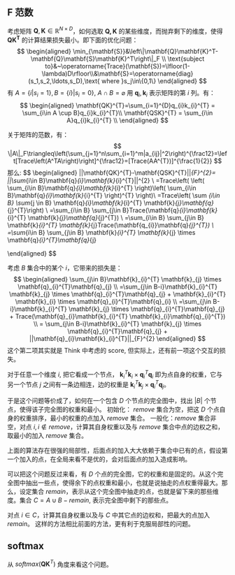 ## F 范数
考虑矩阵 $\mathbf{Q}, \mathbf{K} \in \mathbb{R}^{N\times D}$，如何选取 $\mathbf{Q,K}$ 的某些维度，而抛弃剩下的维度，使得 $\mathbf{QK^{T}}$ 的计算结果损失最小。即下面的优化问题：
$$
\begin{aligned}
\min_{\mathbf{S}}&\left\|\mathbf{Q}\mathbf{K}^T-\mathbf{Q}\mathbf{S}\mathbf{K}^T\right\|_F \\
\text{subject to}&~\operatorname{Trace}(\mathbf{S})=\lfloor(1-\lambda)D\rfloor\\&\mathbf{S}=\operatorname{diag}(s_1,s_2,\ldots,s_D),\text{ where }s_j\in\{0,1\}
\end{aligned}
$$
有 $A=\{i|s_{i}=1\}, B=\{i\}|s_{i}=0\}$, $A \cap B = \varnothing$
用 $\mathbf{q}_{i},\mathbf{k}_{i}$ 表示矩阵的第 $i$ 列。有：
$$
\begin{aligned}
\mathbf{QK}^{T}=\sum_{i=1}^{D}q_{i}k_{i}^{T} = \sum_{i\in A \cup B}q_{i}k_{i}^{T}\\
\mathbf{QSK}^{T} = \sum_{i\in A}q_{i}k_{i}^{T} \\
\end{aligned}
$$

关于矩阵的范数，有：
$$
\|A\|_F\triangleq\left(\sum_{j=1}^n\sum_{i=1}^m|a_{ij}|^2\right)^{\frac12}=\left[Trace\left(A^TA\right)\right]^{\frac12}=[Trace(AA^{T})]^{\frac{1}{2}}
$$
那么:
$$
\begin{aligned}
||\mathbf{QK}^{T}-\mathbf{QSK}^{T}||_{F}^{2}= ||\sum_{i\in B}\mathbf{q}_{i}\mathbf{k}_{i}^{T}||^{2} \\
=Trace\left( \left( \sum_{i\in B}\mathbf{q}_{i}\mathbf{k}_{i}^{T} \right)\left( \sum_{i\in B}\mathbf{q}_{i}\mathbf{k}_{i}^{T} \right)^{T} \right)\\
=Trace\left( \sum _{i\in B} \sum_{j \in B} \mathbf{q}_{i}\mathbf{k}_{i}^{T} \mathbf{k}_{j}\mathbf{q}_{j}^{T}\right) \\
=\sum_{i\in B} \sum_{j\in B}Trace(\mathbf{q}_{i}\mathbf{k}_{i}^{T} \mathbf{k}_{j}\mathbf{q}_{j}^{T}) \\
=\sum_{i\in B} \sum_{j\in B} \mathbf{k}_{i}^{T} \mathbf{k}_{j}Trace(\mathbf{q_{i}}\mathbf{q}_{j}^{T}) \\
=\sum_{i\in B} \sum_{j\in B} \mathbf{k}_{i}^{T} \mathbf{k}_{j} \times \mathbf{q}_{i}^{T}\mathbf{q}_{j}

\end{aligned}
$$

考虑 $B$ 集合中的某个 $i$，它带来的损失是：
$$
\begin{aligned}
\sum_{j\in B}\mathbf{k}_{i}^{T} \mathbf{k}_{j} \times \mathbf{q}_{i}^{T}\mathbf{q}_{j} \\
=\sum_{j\in B-i}\mathbf{k}_{i}^{T} \mathbf{k}_{j} \times \mathbf{q}_{i}^{T}\mathbf{q}_{j} + \mathbf{k}_{i}^{T} \mathbf{k}_{i} \times \mathbf{q}_{i}^{T}\mathbf{q}_{i} \\
=\sum_{j\in B-i}\mathbf{k}_{i}^{T} \mathbf{k}_{j} \times \mathbf{q}_{i}^{T}\mathbf{q}_{j} + Trace(\mathbf{q}_{i}\mathbf{k}_{i}^{T} \mathbf{k}_{i}\mathbf{q}_{i}^{T}) \\
= \sum_{j\in B-i}\mathbf{k}_{i}^{T} \mathbf{k}_{j} \times \mathbf{q}_{i}^{T}\mathbf{q}_{j} + ||\mathbf{q}_{i}\mathbf{k}_{i}^{T}||_{F}^{2}
\end{aligned}
$$
这个第二项其实就是 Think 中考虑的 score, 但实际上，还有前一项这个交互的损失。

对于任意一个维度 $i$, 把它看成一个节点， $\mathbf{k}_{i}^{T} \mathbf{k}_{i} \times \mathbf{q}_{i}^{T}\mathbf{q}_{i}$ 即为点自身的权重，它与另一个节点 $j$ 之间有一条边相连，边的权重是 $\mathbf{k}_{i}^{T} \mathbf{k}_{j} \times \mathbf{q}_{i}^{T}\mathbf{q}_{j}$。

于是这个问题等价成了，如何在一个包含 $D$ 个节点的完全图中，找出 $|B|$ 个节点，使得该子完全图的权重和最小。
初始化： $remove$ 集合为空，把这 $D$ 个点自身的权重排序，最小的权重的点加入 $remove$ 集合。
一般化：$remove$ 集合非空，对点 $i, i\not\in remove$，计算其自身权重以及与 $remove$ 集合中点的边权之和，取最小的加入 $remove$ 集合。

上面的算法存在很强的局部性，后面点的加入大大依赖于集合中已有的点，假设第一个加入的点，在全局来看不是优的，会对后面点的加入造成影响。

可以把这个问题反过来看，有 $D$ 个点的完全图，它的权重和是固定的。从这个完全图中抽出一些点，使得余下的点权重和最小，也就是说抽走的点权重得最大。那么，设定集合 $remain$，表示从这个完全图中抽走的点，也就是留下来的那些维度。集合 $C=A\cup B-remain$, 表示完全图中剩下的那些点。

对点 $i\in C$，计算其自身权重以及与 $C$ 中其它点的边权和，把最大的点加入 $remain$。
这样的方法相比前面的方法，更有利于克服局部性的问题。


## softmax
从 $softmax(\mathbf{QK}^{T})$ 角度来看这个问题。